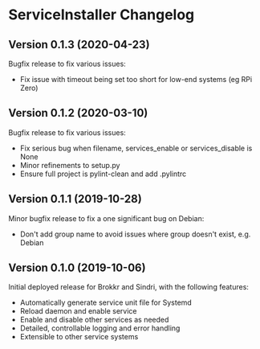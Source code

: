 # ServiceInstaller Changelog


## Version 0.1.3 (2020-04-23)

Bugfix release to fix various issues:

* Fix issue with timeout being set too short for low-end systems (eg RPi Zero)



## Version 0.1.2 (2020-03-10)

Bugfix release to fix various issues:

* Fix serious bug when filename, services_enable or services_disable is None
* Minor refinements to setup.py
* Ensure full project is pylint-clean and add .pylintrc



## Version 0.1.1 (2019-10-28)

Minor bugfix release to fix a one significant bug on Debian:

* Don't add group name to avoid issues where group doesn't exist, e.g. Debian



## Version 0.1.0 (2019-10-06)

Initial deployed release for Brokkr and Sindri, with the following features:

* Automatically generate service unit file for Systemd
* Reload daemon and enable service
* Enable and disable other services as needed
* Detailed, controllable logging and error handling
* Extensible to other service systems

